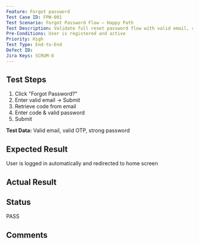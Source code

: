 ```yaml
---
Feature: Forgot password
Test Case ID: FPW-001
Test Scenario: Forgot Password Flow – Happy Path
Test Description: Validate full reset password flow with valid email, code, and password
Pre-Conditions: User is registered and active
Priority: High
Test Type: End-to-End
Defect ID: 
Jira Keys: SCRUM-8
---
```


## Test Steps
1. Click "Forgot Password?"
2. Enter valid email → Submit
3. Retrieve code from email
4. Enter code & valid password
5. Submit

**Test Data:** Valid email, valid OTP, strong password

## Expected Result
User is logged in automatically and redirected to home screen

## Actual Result


## Status
PASS

## Comments

